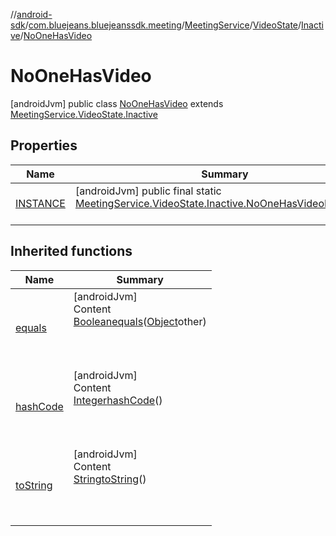 //[android-sdk](../../../../../../index.md)/[com.bluejeans.bluejeanssdk.meeting](../../../../index.md)/[MeetingService](../../../index.md)/[VideoState](../../index.md)/[Inactive](../index.md)/[NoOneHasVideo](index.md)



# NoOneHasVideo  
 [androidJvm] public class [NoOneHasVideo](index.md) extends [MeetingService.VideoState.Inactive](../index.md)   


## Properties  
  
|  Name |  Summary | 
|---|---|
| <a name="com.bluejeans.bluejeanssdk.meeting/MeetingService.VideoState.Inactive.NoOneHasVideo/INSTANCE/#/PointingToDeclaration/"></a>[INSTANCE](index.md#-1109437009%2FProperties%2F-435046686)| <a name="com.bluejeans.bluejeanssdk.meeting/MeetingService.VideoState.Inactive.NoOneHasVideo/INSTANCE/#/PointingToDeclaration/"></a> [androidJvm] public final static [MeetingService.VideoState.Inactive.NoOneHasVideo](index.md)[INSTANCE](index.md#-1109437009%2FProperties%2F-435046686)  <br>   <br>|


## Inherited functions  
  
|  Name |  Summary | 
|---|---|
| <a name="kotlin/MeetingService.VideoState.Inactive.NoOneHasVideo/equals/#kotlin.Any?/PointingToDeclaration/"></a>[equals](index.md#-1937106306%2FFunctions%2F-435046686)| <a name="kotlin/MeetingService.VideoState.Inactive.NoOneHasVideo/equals/#kotlin.Any?/PointingToDeclaration/"></a>[androidJvm]  <br>Content  <br>[Boolean](https://developer.android.com/reference/kotlin/java/lang/Boolean.html)[equals](index.md#-1937106306%2FFunctions%2F-435046686)([Object](https://developer.android.com/reference/kotlin/java/lang/Object.html)other)  <br>  <br><br><br>|
| <a name="kotlin/MeetingService.VideoState.Inactive.NoOneHasVideo/hashCode/#/PointingToDeclaration/"></a>[hashCode](index.md#-804214616%2FFunctions%2F-435046686)| <a name="kotlin/MeetingService.VideoState.Inactive.NoOneHasVideo/hashCode/#/PointingToDeclaration/"></a>[androidJvm]  <br>Content  <br>[Integer](https://developer.android.com/reference/kotlin/java/lang/Integer.html)[hashCode](index.md#-804214616%2FFunctions%2F-435046686)()  <br>  <br><br><br>|
| <a name="kotlin/MeetingService.VideoState.Inactive.NoOneHasVideo/toString/#/PointingToDeclaration/"></a>[toString](index.md#-982380681%2FFunctions%2F-435046686)| <a name="kotlin/MeetingService.VideoState.Inactive.NoOneHasVideo/toString/#/PointingToDeclaration/"></a>[androidJvm]  <br>Content  <br>[String](https://developer.android.com/reference/kotlin/java/lang/String.html)[toString](index.md#-982380681%2FFunctions%2F-435046686)()  <br>  <br><br><br>|

